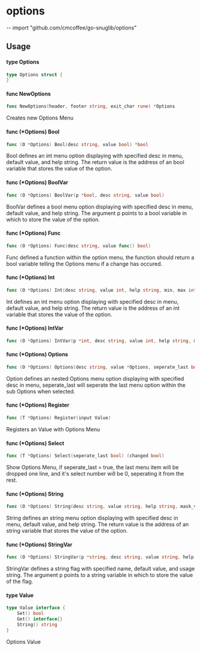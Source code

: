 # options
--
    import "github.com/cmcoffee/go-snuglib/options"


## Usage

#### type Options

```go
type Options struct {
}
```


#### func  NewOptions

```go
func NewOptions(header, footer string, exit_char rune) *Options
```
Creates new Options Menu

#### func (*Options) Bool

```go
func (O *Options) Bool(desc string, value bool) *bool
```
Bool defines an int menu option displaying with specified desc in menu, default
value, and help string. The return value is the address of an bool variable that
stores the value of the option.

#### func (*Options) BoolVar

```go
func (O *Options) BoolVar(p *bool, desc string, value bool)
```
BoolVar defines a bool menu option displaying with specified desc in menu,
default value, and help string. The argument p points to a bool variable in
which to store the value of the option.

#### func (*Options) Func

```go
func (O *Options) Func(desc string, value func() bool)
```
Func defined a function within the option menu, the function should return a
bool variable telling the Options menu if a change has occured.

#### func (*Options) Int

```go
func (O *Options) Int(desc string, value int, help string, min, max int) *int
```
Int defines an int menu option displaying with specified desc in menu, default
value, and help string. The return value is the address of an int variable that
stores the value of the option.

#### func (*Options) IntVar

```go
func (O *Options) IntVar(p *int, desc string, value int, help string, min, max int)
```

#### func (*Options) Options

```go
func (O *Options) Options(desc string, value *Options, seperate_last bool)
```
Option defines an nested Options menu option displaying with specified desc in
menu, seperate_last will seperate the last menu option within the sub Options
when selected.

#### func (*Options) Register

```go
func (T *Options) Register(input Value)
```
Registers an Value with Options Menu

#### func (*Options) Select

```go
func (T *Options) Select(seperate_last bool) (changed bool)
```
Show Options Menu, if seperate_last = true, the last menu item will be dropped
one line, and it's select number will be 0, seperating it from the rest.

#### func (*Options) String

```go
func (O *Options) String(desc string, value string, help string, mask_value bool) *string
```
String defines an string menu option displaying with specified desc in menu,
default value, and help string. The return value is the address of an string
variable that stores the value of the option.

#### func (*Options) StringVar

```go
func (O *Options) StringVar(p *string, desc string, value string, help string, mask_value bool)
```
StringVar defines a string flag with specified name, default value, and usage
string. The argument p points to a string variable in which to store the value
of the flag.

#### type Value

```go
type Value interface {
	Set() bool
	Get() interface{}
	String() string
}
```

Options Value
